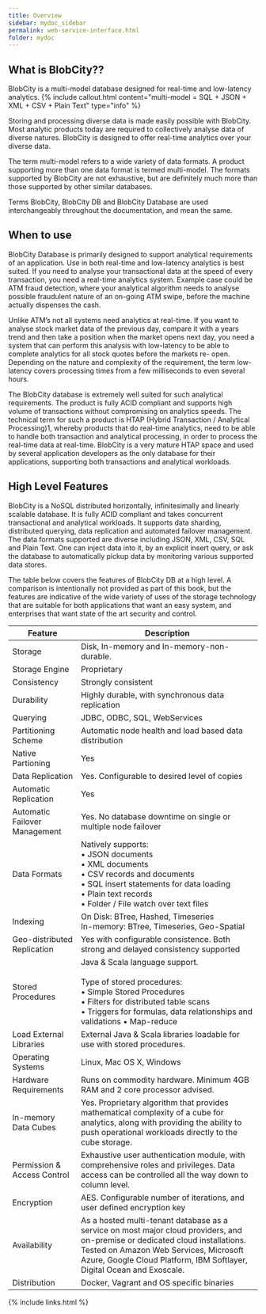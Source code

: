 ```yaml
---
title: Overview
sidebar: mydoc_sidebar
permalink: web-service-interface.html
folder: mydoc
---
```


## What is BlobCity??

BlobCity is a multi-model database designed for real-time and low-latency analytics.
{% include callout.html content="multi-model = SQL + JSON + XML + CSV + Plain Text" type="info" %} 

Storing and processing diverse data is made easily possible with BlobCity. Most analytic products today are required to collectively analyse data of diverse natures. BlobCity is designed to offer real-time analytics over your diverse data.

The term multi-model refers to a wide variety of data formats. A product supporting more than one data format is termed multi-model. The formats supported by BlobCity are not exhaustive, but are definitely much more than those supported by other similar databases.

Terms BlobCity, BlobCity DB and BlobCity Database are used interchangeably throughout the documentation, and mean the same.

## When to use

BlobCity Database is primarily designed to support analytical requirements of an application. Use in both real-time and low-latency analytics is best suited. If you need to analyse your transactional data at the speed of every transaction, you need a real-time analytics system. Example case could be ATM fraud detection, where your analytical algorithm needs to analyse possible fraudulent nature of an on-going ATM swipe, before the machine actually dispenses the cash.

Unlike ATM’s not all systems need analytics at real-time. If you want to analyse stock market data of the previous day, compare it with a years trend and then take a position when the market opens next day, you need a system that can perform this analysis with low-latency to be able to complete analytics for all stock quotes before the markets re- open. Depending on the nature and complexity of the requirement, the term low-latency covers processing times from a few milliseconds to even several hours.

The BlobCity database is extremely well suited for such analytical requirements. The product is fully ACID compliant and supports high volume of transactions without compromising on analytics speeds. The technical term for such a product is HTAP (Hybrid Transaction / Analytical Processing)1, whereby products that do real-time analytics, need to be able to handle both transaction and analytical processing, in order to process the real-time data at real-time. BlobCity is a very mature HTAP space and used by several application developers as the only database for their applications, supporting both transactions and analytical workloads.

## High Level Features

BlobCity is a NoSQL distributed horizontally, infinitesimally and linearly scalable database. It is fully ACID compliant and takes concurrent transactional and analytical workloads. It supports data sharding, distributed querying, data replication and automated failover management. The data formats supported are diverse including JSON, XML, CSV, SQL and Plain Text. One can inject data into it, by an explicit insert query, or ask the database to automatically pickup data by monitoring various supported data stores.

The table below covers the features of BlobCity DB at a high level. A comparison is intentionally not provided as part of this book, but the features are indicative of the wide variety of uses of the storage technology that are suitable for both applications that want an easy system, and enterprises that want state of the art security and control.

Feature | Description
--------|-----------|
Storage | Disk, In-memory and In-memory-non-durable.
Storage Engine | Proprietary
Consistency | Strongly consistent
Durability | Highly durable, with synchronous data replication
Querying | JDBC, ODBC, SQL, WebServices
Partitioning Scheme | Automatic node health and load based data distribution
Native Partioning | Yes
Data Replication | Yes. Configurable to desired level of copies
Automatic Replication | Yes
Automatic Failover Management | Yes. No database downtime on single or multiple node failover
Data Formats | Natively supports: <br/>• JSON documents <br/>• XML documents<br/>• CSV records and documents<br/>• SQL insert statements for data loading<br/>• Plain text records<br/>• Folder / File watch over text files
Indexing | On Disk: BTree, Hashed, Timeseries<br/>In-memory: BTree, Timeseries, Geo-Spatial
Geo-distributed Replication | Yes with configurable consistence. Both strong and delayed consistency supported
Stored Procedures | Java & Scala language support.<br/> <br/>Type of stored procedures:<br/>• Simple Stored Procedures<br/>• Filters for distributed table scans<br/>• Triggers for formulas, data relationships and validations • Map-reduce
Load External Libraries | External Java & Scala libraries loadable for use with stored procedures.
Operating Systems | Linux, Mac OS X, Windows
Hardware Requirements | Runs on commodity hardware. Minimum 4GB RAM and 2 core processor advised.
In-memory Data Cubes | Yes. Proprietary algorithm that provides mathematical complexity of a cube for analytics, along with providing the ability to push operational workloads directly to the cube storage.
Permission & Access Control | Exhaustive user authentication module, with comprehensive roles and privileges. Data access can be controlled all the way down to column level.
Encryption | AES. Configurable number of iterations, and user defined encryption key
Availability | As a hosted multi-tenant database as a service on most major cloud providers, and on-premise or dedicated cloud installations. Tested on Amazon Web Services, Microsoft Azure, Google Cloud Platform, IBM Softlayer, Digital Ocean and Exoscale.
Distribution | Docker, Vagrant and OS specific binaries

{% include links.html %}

